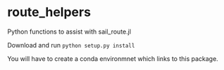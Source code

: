 # route_helpers
Python functions to assist with sail_route.jl

Download and run ```python setup.py install```

You will have to create a conda environmnet which links to this package.
